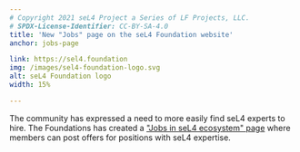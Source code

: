 ```yaml
---
# Copyright 2021 seL4 Project a Series of LF Projects, LLC.
# SPDX-License-Identifier: CC-BY-SA-4.0
title: 'New "Jobs" page on the seL4 Foundation website'
anchor: jobs-page

link: https://sel4.foundation
img: /images/sel4-foundation-logo.svg
alt: seL4 Foundation logo
width: 15%

---
```


The community has expressed a need to more easily find seL4 experts to hire. The
Foundations has created a ["Jobs in seL4 ecosystem" page](../Foundation/Jobs)
where members can post offers for positions with seL4 expertise.
